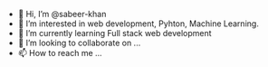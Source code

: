 - 👋 Hi, I’m @sabeer-khan
- 👀 I’m interested in web development, Pyhton, Machine Learning.
- 🌱 I’m currently learning Full stack web development
- 💞️ I’m looking to collaborate on ...
- 📫 How to reach me ...

<!---
sabeer-khan/sabeer-khan is a ✨ special ✨ repository because its `README.md` (this file) appears on your GitHub profile.
You can click the Preview link to take a look at your changes.
--->
